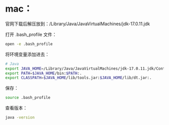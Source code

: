# mac：

官网下载后解压放到：/Library/Java/JavaVirtualMachines/jdk-17.0.11.jdk

打开 .bash_profile 文件：

```bash
open -e .bash_profile
```

将环境变量添加进去：

```bash
# Java
export JAVA_HOME=/Library/Java/JavaVirtualMachines/jdk-17.0.11.jdk/Contents/Home
export PATH=$JAVA_HOME/bin:$PATH:.
export CLASSPATH=$JAVA_HOME/lib/tools.jar:$JAVA_HOME/lib/dt.jar:.
```

保存：

```bash
source .bash_profile
```

查看版本：

```bash
java -version
```
